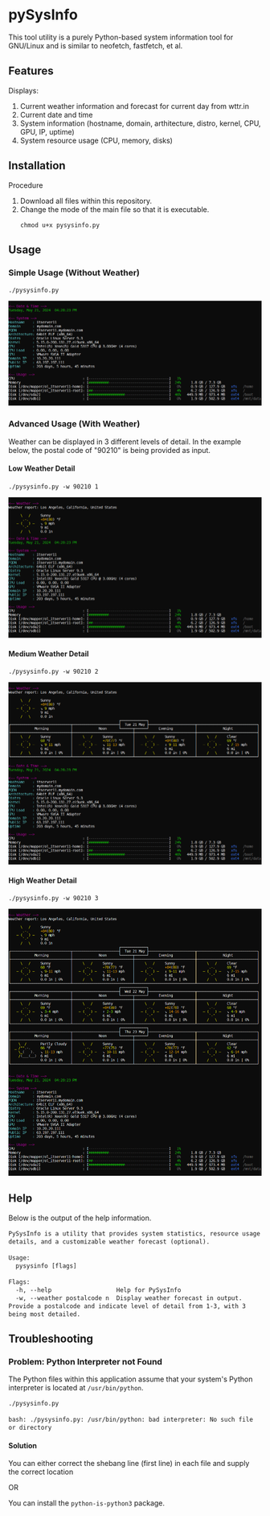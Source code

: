 # pySysInfo
This tool utility is a purely Python-based system information tool for GNU/Linux and is similar to neofetch, fastfetch, et al.

## Features
Displays: 

1. Current weather information and forecast for current day from wttr.in
2. Current date and time
3. System information (hostname, domain, arthitecture, distro, kernel, CPU, GPU, IP, uptime)
4. System resource usage (CPU, memory, disks)

## Installation
Procedure
1. Download all files within this repository.
2. Change the mode of the main file so that it is executable.
   ```shell
   chmod u+x pysysinfo.py
   ```

## Usage

### Simple Usage (Without Weather)

```shell
./pysysinfo.py
```

![images](images/screenshot0.png)

### Advanced Usage (With Weather)
Weather can be displayed in 3 different levels of detail.  In the example below, the postal code of "90210" is being provided as input.

#### Low Weather Detail

```shell
./pysysinfo.py -w 90210 1
```

![images](images/screenshot1.png)

#### Medium Weather Detail

```shell
./pysysinfo.py -w 90210 2
```

![images](images/screenshot2.png)

#### High Weather Detail

```shell
./pysysinfo.py -w 90210 3
```

![images](images/screenshot3.png)

## Help
Below is the output of the help information.

```
PySysInfo is a utility that provides system statistics, resource usage details, and a customizable weather forecast (optional).

Usage:
  pysysinfo [flags]

Flags:
  -h, --help                  Help for PySysInfo
  -w, --weather postalcode n  Display weather forecast in output.  Provide a postalcode and indicate level of detail from 1-3, with 3 being most detailed.
```

## Troubleshooting

### Problem: Python Interpreter not Found
The Python files within this application assume that your system's Python interpreter is located at `/usr/bin/python`.

```shell
./pysysinfo.py

bash: ./pysysinfo.py: /usr/bin/python: bad interpreter: No such file or directory
```

#### Solution
You can either correct the shebang line (first line) in each file and supply the correct location 

OR 

You can install the `python-is-python3` package.
